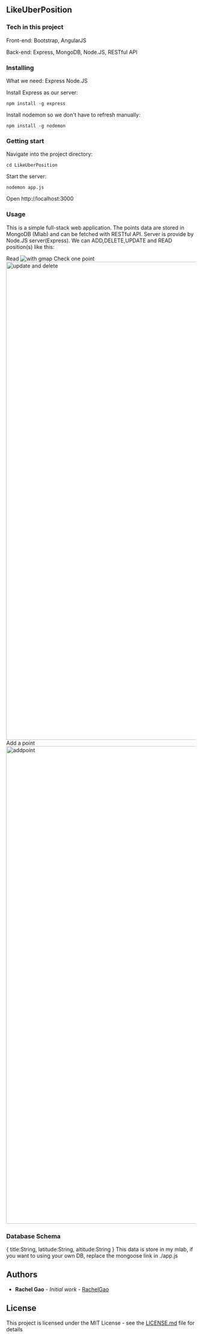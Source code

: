 ## LikeUberPosition

### Tech in this project
Front-end: Bootstrap, AngularJS

Back-end:  Express, MongoDB, Node.JS, RESTful API

### Installing
What we need: 
Express
Node.JS

Install Express as our server:

```
npm install -g express
```

Install nodemon so we don't have to refresh manually:

```
npm install -g nodemon
```

### Getting start
Navigate into the project directory:
```
cd LikeUberPosition
```
Start the server:
```
nodemon app.js
```
Open http://localhost:3000

### Usage
This is a simple full-stack web application. The points data are stored in MongoDB (Mlab) and can be fetched with RESTful API. Server is provide by Node.JS server(Express). 
We can ADD,DELETE,UPDATE and READ position(s) like this:

Read
![with gmap](https://user-images.githubusercontent.com/14252593/33297569-90f20e2a-d396-11e7-8bfb-2d6fb8ed6998.png)
Check one point
<img width="1266" alt="update and delete" src="https://user-images.githubusercontent.com/14252593/33228020-08cebff2-d166-11e7-99e0-7cf34b5f28d9.png">
Add a point
<img width="1265" alt="addpoint" src="https://user-images.githubusercontent.com/14252593/33228004-924c4304-d165-11e7-9c79-557054101c81.png">

### Database Schema
{ 
 title:String, 
 latitude:String, 
 altitude:String 
}
This data is store in my mlab, if you want to using your own DB, replace the mongoose link in ./app.js

## Authors

* **Rachel Gao** - *Initial work* - [RachelGao](https://github.com/weixiaokulou)


## License

This project is licensed under the MIT License - see the [LICENSE.md](LICENSE.md) file for details
